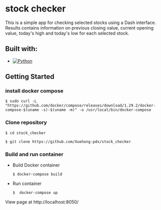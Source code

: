# stock checker

  This is a simple app for checking selected stocks using a Dash interface.  Results contains information on previous closing value, current opening value, today's high and today's low for each selected stock. 
  
## **Built with:**

* [![Python](https://img.shields.io/badge/python-3.10.6-blue.svg)](https://www.python.org/downloads/release/python-3106/)

## **Getting Started**

### install docker compose

    $ sudo curl -L "https://github.com/docker/compose/releases/download/1.29.2/docker-compose-$(uname -s)-$(uname -m)" -o /usr/local/bin/docker-compose
    
### **Clone repository**

    $ cd stock_checker
  
    $ git clone https://github.com/Xuehong-pdx/stock_checker

### **Build and run container**

* Build Docker container

      $ docker-compose build

* Run container

      $  docker-compose up  

View page at http://localhost:8050/
